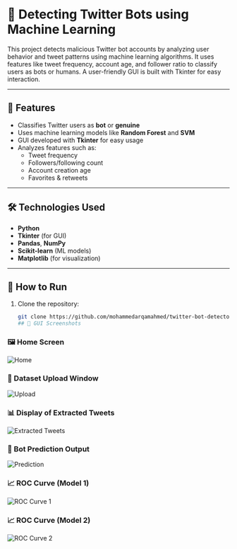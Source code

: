 # 🤖 Detecting Twitter Bots using Machine Learning

This project detects malicious Twitter bot accounts by analyzing user behavior and tweet patterns using machine learning algorithms. It uses features like tweet frequency, account age, and follower ratio to classify users as bots or humans. A user-friendly GUI is built with Tkinter for easy interaction.

---

## 📌 Features

- Classifies Twitter users as **bot** or **genuine**
- Uses machine learning models like **Random Forest** and **SVM**
- GUI developed with **Tkinter** for easy usage
- Analyzes features such as:
  - Tweet frequency
  - Followers/following count
  - Account creation age
  - Favorites & retweets

---

## 🛠️ Technologies Used

- **Python**
- **Tkinter** (for GUI)
- **Pandas**, **NumPy**
- **Scikit-learn** (ML models)
- **Matplotlib** (for visualization)

---

## 🚀 How to Run

1. Clone the repository:
   ```bash
   git clone https://github.com/mohammedarqamahmed/twitter-bot-detector.git
   ## 🧠 GUI Screenshots

### 🖼️ Home Screen
![Home](docs/output1.png)

### 📂 Dataset Upload Window
![Upload](docs/output2.png)

### 📊 Display of Extracted Tweets
![Extracted Tweets](screenshots/output3.png)

### 🤖 Bot Prediction Output
![Prediction](screenshots/output.4.png)

### 📈 ROC Curve (Model 1)
![ROC Curve 1](screenshots/output5.png)

### 📈 ROC Curve (Model 2)
![ROC Curve 2](screenshots/output.6.png)


